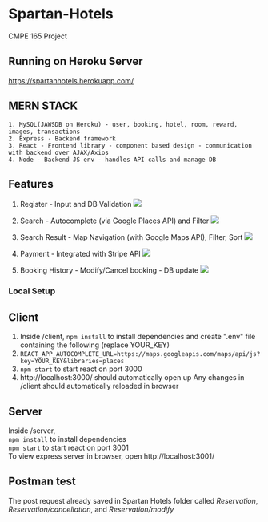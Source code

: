 # Spartan-Hotels
CMPE 165 Project

## Running on Heroku Server
https://spartanhotels.herokuapp.com/

## MERN STACK
```
1. MySQL(JAWSDB on Heroku) - user, booking, hotel, room, reward, images, transactions
2. Express - Backend framework
3. React - Frontend library - component based design - communication with backend over AJAX/Axios
4. Node - Backend JS env - handles API calls and manage DB
```

## Features
1. Register - Input and DB Validation
![](registration.gif)

2. Search - Autocomplete (via Google Places API) and Filter
![](autocomplete_filter.gif)

3. Search Result - Map Navigation (with Google Maps API), Filter, Sort
![](googlemap_filter_sort.gif)

4. Payment - Integrated with Stripe API
![](stripe_payment_db.gif)

5. Booking History - Modify/Cancel booking - DB update 
![](edit_cancel_booking.gif)

### Local Setup

## Client
1. Inside /client, `npm install` to install dependencies and create ".env" file containing the following (replace YOUR_KEY)
2. `REACT_APP_AUTOCOMPLETE_URL=https://maps.googleapis.com/maps/api/js?key=YOUR_KEY&libraries=places`
3. `npm start` to start react on port 3000 
4. http://localhost:3000/ should automatically open up
Any changes in /client should automatically reloaded in browser

## Server
Inside /server,  
    `npm install` to install dependencies  
    `npm start` to start react on port 3001  
To view express server in browser, open http://localhost:3001/

## Postman test
The post request already saved in Spartan Hotels folder called *Reservation*, *Reservation/cancellation*, and *Reservation/modify*


